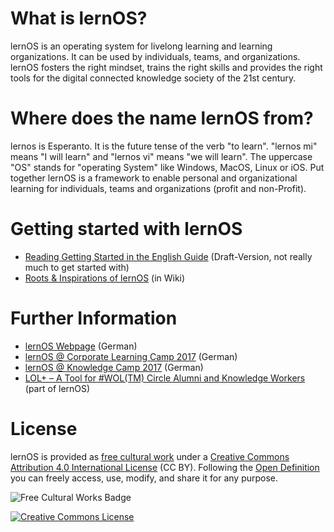 # What is lernOS?
lernOS is an operating system for livelong learning and learning organizations. It can be used by individuals, teams, and organizations. lernOS fosters the right mindset, trains the right skills and provides the right tools for the digital connected knowledge society of the 21st century.

# Where does the name lernOS from?
lernos is Esperanto. It is the future tense of the verb "to learn". "lernos mi" means "I will learn" and "lernos vi" means "we will learn". The uppercase "OS" stands for "operating System" like Windows, MacOS, Linux or iOS. Put together lernOS is a framework to enable personal and organizational learning for individuals, teams and organizations (profit and non-Profit).

# Getting started with lernOS
* [Reading Getting Started in the English Guide](https://github.com/simondueckert/lernos/blob/master/lernOS%20mi%20Guide%20-%20en/lernOS-mi-Guide-en.md) (Draft-Version, not really much to get started with)
* [Roots & Inspirations of lernOS](https://github.com/simondueckert/lernos/wiki) (in Wiki)

# Further Information
* [lernOS Webpage](http://lernos.org) (German)
* [lernOS @ Corporate Learning Camp 2017](https://cogneon.de/2017/10/02/lernos-session-auf-dem-corporate-learning-camp/) (German)
* [lernOS @ Knowledge Camp 2017](https://cogneon.de/2017/09/15/lernos-session-auf-dem-knowledge-camp/) (German)
* [LOL+ – A Tool for #WOL(TM) Circle Alumni and Knowledge Workers](https://cogneon.de/2018/05/24/wol-a-tool-for-wol-circle-alumni-and-knowledge-workers/) (part of lernOS)

# License
lernOS is provided as [free cultural work](https://creativecommons.org/share-your-work/public-domain/freeworks/) under a [Creative Commons Attribution 4.0 International License](https://creativecommons.org/licenses/by/4.0/) (CC BY). Following the [Open Definition](https://opendefinition.org/) you can freely access, use, modify, and share it for any purpose.

![Free Cultural Works Badge](https://upload.wikimedia.org/wikipedia/commons/thumb/b/b7/Approved-for-free-cultural-works.svg/240px-Approved-for-free-cultural-works.svg.png)

<a rel="license" href="http://creativecommons.org/licenses/by/4.0/" target="_blank"><img alt="Creative Commons License" style="border-width:0" src="https://i.creativecommons.org/l/by/4.0/88x31.png" /></a>

